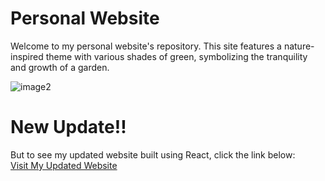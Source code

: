 # Personal Website

Welcome to my personal website's repository. This site features a nature-inspired theme with various shades of green, symbolizing the tranquility and growth of a garden.

![image2](https://github.com/Niimraa/Niimraa.github.io/assets/133609979/575469ce-b362-4067-803e-9c6638480b76)

# New Update!!
But to see my updated website built using React, click the link below:  
[Visit My Updated Website](https://portfolio-website-steel-alpha.vercel.app/)

